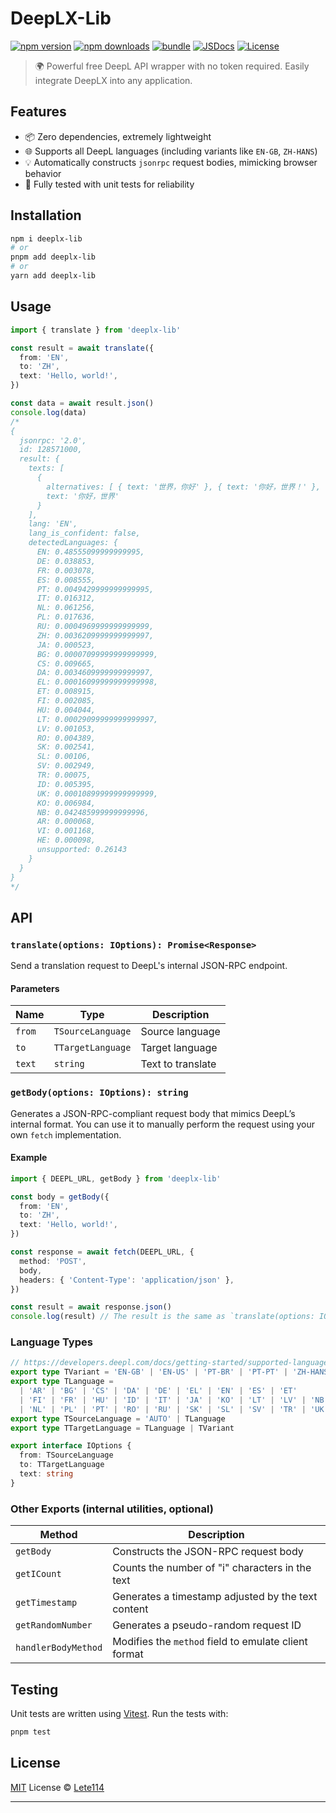# DeepLX-Lib

[![npm version][npm-version-src]][npm-version-href]
[![npm downloads][npm-downloads-src]][npm-downloads-href]
[![bundle][bundle-src]][bundle-href]
[![JSDocs][jsdocs-src]][jsdocs-href]
[![License][license-src]][license-href]

> 🌍 Powerful free DeepL API wrapper with no token required.
> Easily integrate DeepLX into any application.

## Features

- 📦 Zero dependencies, extremely lightweight
- 🌐 Supports all DeepL languages (including variants like `EN-GB`, `ZH-HANS`)
- 💡 Automatically constructs `jsonrpc` request bodies, mimicking browser behavior
- 🧪 Fully tested with unit tests for reliability

## Installation

```bash
npm i deeplx-lib
# or
pnpm add deeplx-lib
# or
yarn add deeplx-lib
```

## Usage

```ts
import { translate } from 'deeplx-lib'

const result = await translate({
  from: 'EN',
  to: 'ZH',
  text: 'Hello, world!',
})

const data = await result.json()
console.log(data)
/*
{
  jsonrpc: '2.0',
  id: 128571000,
  result: {
    texts: [
      {
        alternatives: [ { text: '世界，你好' }, { text: '你好，世界！' }, { text: '大家好' } ],
        text: '你好，世界'
      }
    ],
    lang: 'EN',
    lang_is_confident: false,
    detectedLanguages: {
      EN: 0.48555099999999995,
      DE: 0.038853,
      FR: 0.003078,
      ES: 0.008555,
      PT: 0.0049429999999999995,
      IT: 0.016312,
      NL: 0.061256,
      PL: 0.017636,
      RU: 0.0004969999999999999,
      ZH: 0.0036209999999999997,
      JA: 0.000523,
      BG: 0.00007099999999999999,
      CS: 0.009665,
      DA: 0.0034609999999999997,
      EL: 0.00016099999999999998,
      ET: 0.008915,
      FI: 0.002085,
      HU: 0.004044,
      LT: 0.00029099999999999997,
      LV: 0.001053,
      RO: 0.004389,
      SK: 0.002541,
      SL: 0.00106,
      SV: 0.002949,
      TR: 0.00075,
      ID: 0.005395,
      UK: 0.00010899999999999999,
      KO: 0.006984,
      NB: 0.042485999999999996,
      AR: 0.000068,
      VI: 0.001168,
      HE: 0.000098,
      unsupported: 0.26143
    }
  }
}
*/
```

## API

### `translate(options: IOptions): Promise<Response>`

Send a translation request to DeepL's internal JSON-RPC endpoint.

#### Parameters

| Name   | Type              | Description       |
| ------ | ----------------- | ----------------- |
| `from` | `TSourceLanguage` | Source language   |
| `to`   | `TTargetLanguage` | Target language   |
| `text` | `string`          | Text to translate |

### `getBody(options: IOptions): string`

Generates a JSON-RPC-compliant request body that mimics DeepL’s internal format. You can use it to manually perform the request using your own `fetch` implementation.

#### Example

```ts
import { DEEPL_URL, getBody } from 'deeplx-lib'

const body = getBody({
  from: 'EN',
  to: 'ZH',
  text: 'Hello, world!',
})

const response = await fetch(DEEPL_URL, {
  method: 'POST',
  body,
  headers: { 'Content-Type': 'application/json' },
})

const result = await response.json()
console.log(result) // The result is the same as `translate(options: IOptions)`
```

### Language Types

```ts
// https://developers.deepl.com/docs/getting-started/supported-languages
export type TVariant = 'EN-GB' | 'EN-US' | 'PT-BR' | 'PT-PT' | 'ZH-HANS' | 'ZH-HANT'
export type TLanguage =
  | 'AR' | 'BG' | 'CS' | 'DA' | 'DE' | 'EL' | 'EN' | 'ES' | 'ET'
  | 'FI' | 'FR' | 'HU' | 'ID' | 'IT' | 'JA' | 'KO' | 'LT' | 'LV' | 'NB'
  | 'NL' | 'PL' | 'PT' | 'RO' | 'RU' | 'SK' | 'SL' | 'SV' | 'TR' | 'UK' | 'ZH'
export type TSourceLanguage = 'AUTO' | TLanguage
export type TTargetLanguage = TLanguage | TVariant

export interface IOptions {
  from: TSourceLanguage
  to: TTargetLanguage
  text: string
}
```

### Other Exports (internal utilities, optional)

| Method              | Description                                          |
| ------------------- | ---------------------------------------------------- |
| `getBody`           | Constructs the JSON-RPC request body                 |
| `getICount`         | Counts the number of "i" characters in the text      |
| `getTimestamp`      | Generates a timestamp adjusted by the text content   |
| `getRandomNumber`   | Generates a pseudo-random request ID                 |
| `handlerBodyMethod` | Modifies the `method` field to emulate client format |

## Testing

Unit tests are written using [Vitest](https://vitest.dev/). Run the tests with:

```bash
pnpm test
```

## License

[MIT](./LICENSE) License © [Lete114](https://github.com/lete114)

---

<!-- Badges -->

[npm-version-src]: https://img.shields.io/npm/v/deeplx-lib?style=flat&colorA=080f12&colorB=1fa669
[npm-version-href]: https://npmjs.com/package/deeplx-lib
[npm-downloads-src]: https://img.shields.io/npm/dm/deeplx-lib?style=flat&colorA=080f12&colorB=1fa669
[npm-downloads-href]: https://npmjs.com/package/deeplx-lib
[bundle-src]: https://img.shields.io/bundlephobia/minzip/deeplx-lib?style=flat&colorA=080f12&colorB=1fa669&label=minzip
[bundle-href]: https://bundlephobia.com/result?p=deeplx-lib
[license-src]: https://img.shields.io/github/license/lete114/deeplx-lib.svg?style=flat&colorA=080f12&colorB=1fa669
[license-href]: https://github.com/lete114/deeplx-lib/blob/main/LICENSE
[jsdocs-src]: https://img.shields.io/badge/jsdocs-reference-080f12?style=flat&colorA=080f12&colorB=1fa669
[jsdocs-href]: https://www.jsdocs.io/package/deeplx-lib
